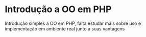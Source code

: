 # Introdução a OO em PHP

Introdução simples a OO em PHP, falta estudar mais sobre uso e implementação em ambiente real junto a suas vantagens

